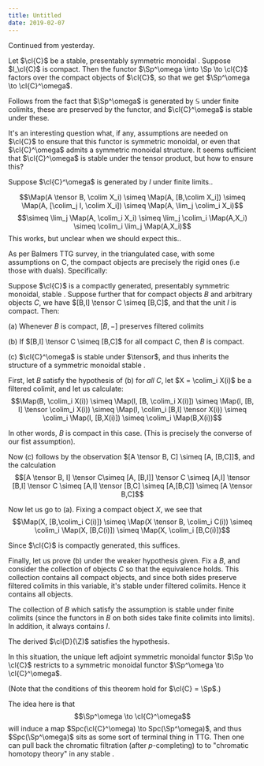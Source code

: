 ```yaml
---
title: Untitled
date: 2019-02-07
---
```

Continued from yesterday.

Let $\cl{C}$ be a stable, presentably symmetric monoidal . Suppose
$I_\cl{C}$ is compact. Then the functor
$\Sp^\omega \into \Sp \to \cl{C}$ factors over the compact objects of
$\cl{C}$, so that we get $\Sp^\omega \to \cl{C}^\omega$.

Follows from the fact that $\Sp^\omega$ is generated by $\mathbb{S}$
under finite colimits, these are preserved by the functor, and
$\cl{C}^\omega$ is stable under these.

It's an interesting question what, if any, assumptions are needed on
$\cl{C}$ to ensure that this functor is symmetric monoidal, or even that
$\cl{C}^\omega$ admits a symmetric monoidal structure. It seems
sufficient that $\cl{C}^\omega$ is stable under the tensor product, but
how to ensure this?

Suppose $\cl{C}^\omega$ is generated by $I$ under finite limits..

$$\Map(A \tensor B, \colim X_i) \simeq \Map(A, [B,\colim X_i]) \simeq \Map(A, [\colim_j I, \colim X_i])
\simeq \Map(A, \lim_j \colim_i X_i)$$
$$\simeq \lim_j \Map(A, \colim_i X_i) \simeq \lim_j \colim_i \Map(A,X_i)
\simeq \colim_i \lim_j \Map(A,X_i)$$ This works, but unclear when we
should expect this..

As per Balmers TTG survey, in the triangulated case, with some
assumptions on C, the compact objects are precisely the rigid ones (i.e
those with duals). Specifically:

Suppose $\cl{C}$ is a compactly generated, presentably symmetric
monoidal, stable . Suppose further that for compact objects $B$ and
arbitrary objects $C$, we have $[B,I] \tensor C \simeq [B,C]$, and that
the unit $I$ is compact. Then:

(a) Whenever $B$ is compact, $[B,-]$ preserves filtered colimits

(b) If $[B,I] \tensor C \simeq [B,C]$ for all compact $C$, then $B$ is
    compact.

(c) $\cl{C}^\omega$ is stable under $\tensor$, and thus inherits the
    structure of a symmetric monoidal stable .

First, let $B$ satisfy the hypothesis of (b) for *all* $C$, let
$X = \colim_i X(i)$ be a filtered colimit, and let us calculate:
$$\Map(B, \colim_i X(i))
  \simeq \Map(I, [B, \colim_i X(i)])
  \simeq \Map(I, [B, I] \tensor \colim_i X(i))
  \simeq \Map(I, \colim_i [B,I] \tensor X(i))
  \simeq \colim_i \Map(I, [B,X(i)])
  \simeq \colim_i \Map(B,X(i))$$

In other words, $B$ is compact in this case. (This is precisely the
converse of our fist assumption).

Now (c) follows by the observation $[A \tensor B, C] \simeq [A, [B,C]]$,
and the calculation
$$[A \tensor B, I] \tensor C\simeq [A, [B,I]] \tensor C \simeq [A,I] \tensor [B,I] \tensor C
  \simeq [A,I] \tensor [B,C] \simeq [A,[B,C]] \simeq [A \tensor B,C]$$

Now let us go to (a). Fixing a compact object $X$, we see that
$$\Map(X, [B,\colim_i C(i)]) \simeq \Map(X \tensor B, \colim_i C(i))
  \simeq \colim_i \Map(X, [B,C(i)])
  \simeq \Map(X, \colim_i [B,C(i)])$$

Since $\cl{C}$ is compactly generated, this suffices.

Finally, let us prove (b) under the weaker hypothesis given. Fix a $B$,
and consider the collection of objects $C$ so that the equivalence
holds. This collection contains all compact objects, and since both
sides preserve filtered colimits in this variable, it's stable under
filtered colimits. Hence it contains all objects.

The collection of $B$ which satisfy the assumption is stable under
finite colimits (since the functors in $B$ on both sides take finite
colimits into limits). In addition, it always contains $I$.

The derived $\cl{D}(\Z)$ satisfies the hypothesis.

In this situation, the unique left adjoint symmetric monoidal functor
$\Sp \to \cl{C}$ restricts to a symmetric monoidal functor
$\Sp^\omega \to \cl{C}^\omega$.

(Note that the conditions of this theorem hold for $\cl{C} = \Sp$.)

The idea here is that $$\Sp^\omega \to \cl{C}^\omega$$ will induce a map
$Spc(\cl{C}^\omega) \to Spc(\Sp^\omega)$, and thus $Spc(\Sp^\omega)$
sits as some sort of terminal thing in TTG. Then one can pull back the
chromatic filtration (after $p$-completing) to to \"chromatic homotopy
theory\" in any stable .
